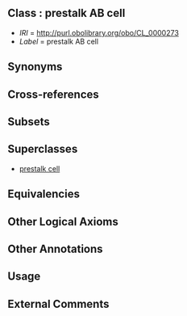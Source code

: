 
## Class : prestalk AB cell

 * *IRI* = http://purl.obolibrary.org/obo/CL_0000273
 * *Label* = prestalk AB cell

## Synonyms


## Cross-references


## Subsets


## Superclasses

 * [prestalk cell](../../CL/69/CL_0000269.md)

## Equivalencies


## Other Logical Axioms


## Other Annotations


## Usage


## External Comments


